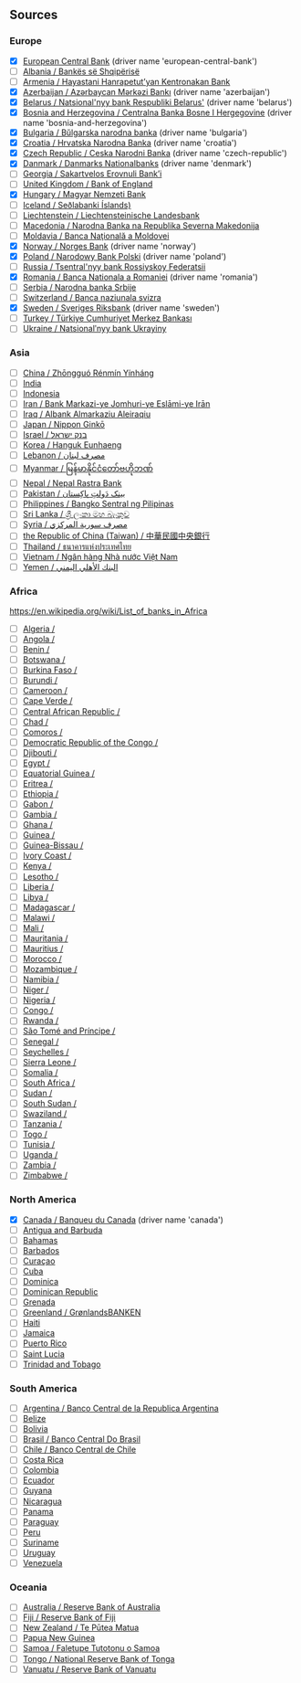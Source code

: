 ## Sources

### Europe
- [x] [European Central Bank](https://ecb.europa.eu) (driver name 'european-central-bank')
- [ ] [Albania / Bankës së Shqipërisë](https://www.bankofalbania.org/home/)
- [ ] [Armenia / Hayastani Hanrapetut’yan Kentronakan Bank](https://www.cba.am/en/sitepages/default.aspx)
- [x] [Azerbaijan / Azərbaycan Mərkəzi Bankı](https://www.cbar.az) (driver name 'azerbaijan')
- [x] [Belarus / Natsional'nyy bank Respubliki Belarus'](http://www.nbrb.by/engl/) (driver name 'belarus')
- [x] [Bosnia and Herzegovina / Centralna Banka Bosne I Hergegovine](https://www.cbbh.ba/?lang=en) (driver name 'bosnia-and-herzegovina')
- [x] [Bulgaria / Bŭlgarska narodna banka](http://www.bnb.bg/?toLang=_EN) (driver name 'bulgaria')
- [x] [Croatia / Hrvatska Narodna Banka](https://www.hnb.hr/home) (driver name 'croatia')
- [x] [Czech Republic / Ceska Narodni Banka](https://www.cnb.cz/en/index.html) (driver name 'czech-republic')
- [x] [Danmark / Danmarks Nationalbanks](http://www.nationalbanken.dk/en) (driver name 'denmark')
- [ ] [Georgia / Sakartvelos Erovnuli Bank’i](http://www.nbg.gov.ge)
- [ ] [United Kingdom / Bank of England](https://www.bankofengland.co.uk/)
- [x] [Hungary / Magyar Nemzeti Bank](https://www.mnb.hu/en/)
- [ ] [Iceland / Seðlabanki Íslands)](https://cb.is)
- [ ] [Liechtenstein / Liechtensteinische Landesbank](https://www.llb.li/en)
- [ ] [Macedonia / Narodna Banka na Republika Severna Makedonija](http://www.nbrm.mk/)
- [ ] [Moldavia / Banca Naţională a Moldovei](http://www.bnm.md/)
- [x] [Norway / Norges Bank](https://www.norges-bank.no/en/) (driver name 'norway')
- [x] [Poland / Narodowy Bank Polski](https://www.nbp.pl/) (driver name 'poland')
- [ ] [Russia / Tsentral'nyy bank Rossiyskoy Federatsii](http://cbr.ru/)
- [x] [Romania / Banca Nationala a Romaniei](https://www.bnro.ro/Home.aspx) (driver name 'romania')
- [ ] [Serbia / Narodna banka Srbije](https://www.nbs.rs/en/indeks/index.html)
- [ ] [Switzerland / Banca naziunala svizra](http://www.snb.ch/)
- [x] [Sweden / Sveriges Riksbank](https://www.riksbank.se/en-gb/) (driver name 'sweden')
- [ ] [Turkey / Türkiye Cumhuriyet Merkez Bankası](http://www.tcmb.gov.tr/)
- [ ] [Ukraine / Natsionalʹnyy bank Ukrayiny](http://www.bank.gov.ua/)

### Asia
- [ ] [China / Zhōngguó Rénmín Yínháng](http://www.pbc.gov.cn/en/3688006/index.html)
- [ ] [India](http://rbi.org.in/)
- [ ] [Indonesia](http://www.bi.go.id/)
- [ ] [Iran / Bank Markazi-ye Jomhuri-ye Eslāmi-ye Irān](http://www.cbi.ir/default_en.aspx)
- [ ] [Iraq / Albank Almarkaziu Aleiraqiu](https://www.cbi.iq/)
- [ ] [Japan / Nippon Ginkō](http://www.boj.or.jp/en/)
- [ ] [Israel / בנק ישראל](https://www.boi.org.il/)
- [ ] [Korea / Hanguk Eunhaeng](http://www.bok.or.kr/eng/)
- [ ] [Lebanon / مصرف لبنان](http://www.bdl.gov.lb/)
- [ ] [Myanmar / မြန်မာနိုင်ငံတော်ဗဟိုဘဏ်](http://www.cbm.gov.mm/)
- [ ] [Nepal / Nepal Rastra Bank](https://www.nrb.org.np/)
- [ ] [Pakistan / بینک دَولتِ پاکِستان](http://www.sbp.org.pk/)
- [ ] [Philippines / Bangko Sentral ng Pilipinas](http://www.bsp.gov.ph/)
- [ ] [Sri Lanka / ශ්‍රී ලංකා මහ බැංකුව](http://www.cbsl.gov.lk/)
- [ ] [Syria / مصرف سورية المركزي](http://cb.gov.sy/en)
- [ ] [the Republic of China (Taiwan) / 中華民國中央銀行](https://www.cbc.gov.tw/en/mp-2.html)
- [ ] [Thailand / ธนาคารแห่งประเทศไทย](http://www.bot.or.th/)
- [ ] [Vietnam / Ngân hàng Nhà nước Việt Nam](http://www.sbv.gov.vn/)
- [ ] [Yemen / البنك الأهلي اليمني](www.nbyemen.com/iNav/index_ar.html)

### Africa
https://en.wikipedia.org/wiki/List_of_banks_in_Africa
- [ ] [Algeria / ]()
- [ ] [Angola / ]()
- [ ] [Benin / ]()
- [ ] [Botswana / ]()
- [ ] [Burkina Faso / ]()
- [ ] [Burundi / ]()
- [ ] [Cameroon / ]()
- [ ] [Cape Verde / ]()
- [ ] [Central African Republic / ]()
- [ ] [Chad / ]()
- [ ] [Comoros / ]()
- [ ] [Democratic Republic of the Congo / ]()
- [ ] [Djibouti / ]()
- [ ] [Egypt / ]()
- [ ] [Equatorial Guinea / ]()
- [ ] [Eritrea / ]()
- [ ] [Ethiopia / ]()
- [ ] [Gabon / ]()
- [ ] [Gambia / ]()
- [ ] [Ghana / ]()
- [ ] [Guinea / ]()
- [ ] [Guinea-Bissau / ]()
- [ ] [Ivory Coast / ]()
- [ ] [Kenya / ]()
- [ ] [Lesotho / ]()
- [ ] [Liberia / ]()
- [ ] [Libya / ]()
- [ ] [Madagascar / ]()
- [ ] [Malawi / ]()
- [ ] [Mali / ]()
- [ ] [Mauritania / ]()
- [ ] [Mauritius / ]()
- [ ] [Morocco / ]()
- [ ] [Mozambique / ]()
- [ ] [Namibia / ]()
- [ ] [Niger / ]()
- [ ] [Nigeria / ]()
- [ ] [Congo / ]()
- [ ] [Rwanda / ]()
- [ ] [São Tomé and Príncipe / ]()
- [ ] [Senegal / ]()
- [ ] [Seychelles / ]()
- [ ] [Sierra Leone / ]()
- [ ] [Somalia / ]()
- [ ] [South Africa / ]()
- [ ] [Sudan / ]()
- [ ] [South Sudan / ]()
- [ ] [Swaziland / ]()
- [ ] [Tanzania / ]()
- [ ] [Togo / ]()
- [ ] [Tunisia / ]()
- [ ] [Uganda / ]()
- [ ] [Zambia / ]()
- [ ] [Zimbabwe / ]()

### North America
- [x] [Canada / Banqueu du Canada](https://www.bankofcanada.ca/) (driver name 'canada')
- [ ] [Antigua and Barbuda]()
- [ ] [Bahamas]()
- [ ] [Barbados]()
- [ ] [Curaçao]()
- [ ] [Cuba]()
- [ ] [Dominica]()
- [ ] [Dominican Republic]()
- [ ] [Grenada]()
- [ ] [Greenland / GrønlandsBANKEN](https://www.banken.gl/en)
- [ ] [Haiti]()
- [ ] [Jamaica]()
- [ ] [Puerto Rico]()
- [ ] [Saint Lucia]()
- [ ] [Trinidad and Tobago]()

### South America
- [ ] [Argentina / Banco Central de la Republica Argentina](http://www.bcra.gob.ar/default.asp)
- [ ] [Belize]()
- [ ] [Bolivia]()
- [ ] [Brasil / Banco Central Do Brasil](https://www.bcb.gov.br/en)
- [ ] [Chile / Banco Central de Chile](https://www.bcentral.cl/en/web/banco-central)
- [ ] [Costa Rica]()
- [ ] [Colombia]()
- [ ] [Ecuador]()
- [ ] [Guyana]()
- [ ] [Nicaragua]()
- [ ] [Panama]()
- [ ] [Paraguay]()
- [ ] [Peru]()
- [ ] [Suriname]()
- [ ] [Uruguay]()
- [ ] [Venezuela]()

### Oceania
- [ ] [Australia / Reserve Bank of Australia](https://www.rba.gov.au/)
- [ ] [Fiji / Reserve Bank of Fiji](http://www.rbf.gov.fj/)
- [ ] [New Zealand / Te Pūtea Matua](http://www.rbnz.govt.nz/index.html)
- [ ] [Papua New Guinea](http://www.bankpng.gov.pg/)
- [ ] [Samoa / Faletupe Tutotonu o Samoa](http://www.cbs.gov.ws/)
- [ ] [Tongo / National Reserve Bank of Tonga](http://www.reservebank.to/)
- [ ] [Vanuatu / Reserve Bank of Vanuatu](http://www.rbv.gov.vu/)
